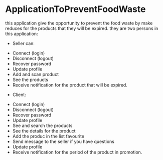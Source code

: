 # ApplicationToPreventFoodWaste

this application give the opportunity to prevent the food waste by make reduces for the products that they will be expired.
they are two persons in this application:

* Seller can: 
-  Connect (login) 
-  Disconnect (logout) 
-  Recover password
-  Update profile 
-  Add and scan product
-  See the products
-  Receive notification for the product that will be expired.

* Client:
-  Connect (login) 
-  Disconnect (logout) 
-  Recover password
-  Update profile 
-  See and search the products
-  See the details for the product
-  Add the produc in the list favourite
-  Send message to the seller if you have questions
-  Update profile 
-  Receive notification for the period of the product in promotion.
